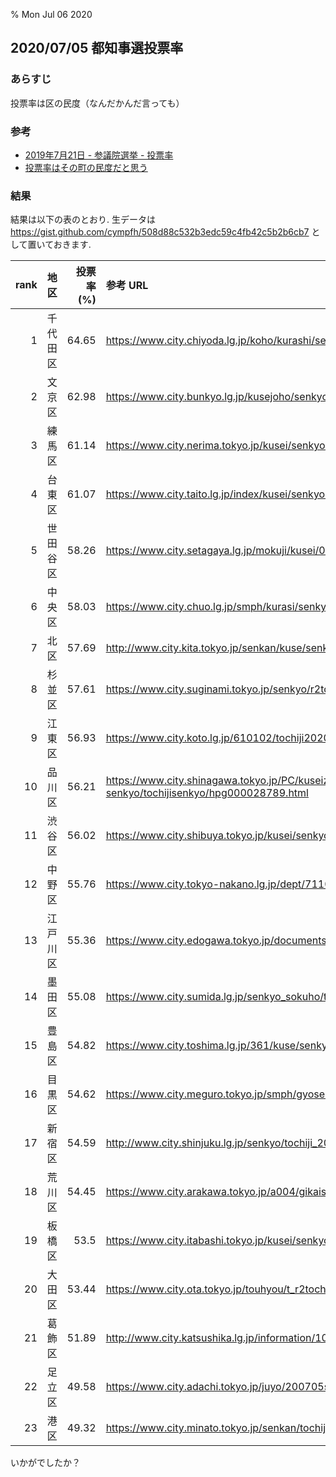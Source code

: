 % Mon Jul 06 2020

## 2020/07/05 都知事選投票率

### あらすじ

投票率は区の民度（なんだかんだ言っても）

### 参考

- [2019年7月21日 - 参議院選挙 - 投票率](../../2019/07/22)
- [投票率はその町の民度だと思う](../../2019/04/22)

### 結果

結果は以下の表のとおり.
生データは <a href="https://gist.github.com/cympfh/508d88c532b3edc59c4fb42c5b2b6cb7">https://gist.github.com/cympfh/508d88c532b3edc59c4fb42c5b2b6cb7</a> として置いておきます.

| rank   | 地区      | 投票率 (%)   | 参考 URL                                                                                                              |
| -----: | :-------: | -----------: | :----------------------------------------------------------------------                                               |
| 1      | 千代田区  | 64.65        | https://www.city.chiyoda.lg.jp/koho/kurashi/senkyo/tochiji/tohyo.html                                                 |
| 2      | 文京区    | 62.98        | https://www.city.bunkyo.lg.jp/kusejoho/senkyo/r02tochiji/r2tochiji.html                                               |
| 3      | 練馬区    | 61.14        | https://www.city.nerima.tokyo.jp/kusei/senkyo/kekka/totijisenkyo/tohyo.html                                           |
| 4      | 台東区    | 61.07        | https://www.city.taito.lg.jp/index/kusei/senkyo/totiji/2chijitouhyo.html                                              |
| 5      | 世田谷区  | 58.26        | https://www.city.setagaya.lg.jp/mokuji/kusei/007/002/d00186300.html                                                   |
| 6      | 中央区    | 58.03        | https://www.city.chuo.lg.jp/smph/kurasi/senkyo/sokuho/r0207tochijisen/r2tochijisenkyo_tohyosokuho.html                |
| 7      | 北区      | 57.69        | http://www.city.kita.tokyo.jp/senkan/kuse/senkyo/kekka/kekka/190721_sangi-tohyo.html                                  |
| 8      | 杉並区    | 57.61        | https://www.city.suginami.tokyo.jp/senkyo/r2tochiji/1059073/index.html                                                |
| 9      | 江東区    | 56.93        | https://www.city.koto.lg.jp/610102/tochiji2020/tohyo.html                                                             |
| 10     | 品川区    | 56.21        | https://www.city.shinagawa.tokyo.jp/PC/kuseizyoho/kuseizyoho-sensei/kuseizyoho-senkyo/tochijisenkyo/hpg000028789.html |
| 11     | 渋谷区    | 56.02        | https://www.city.shibuya.tokyo.jp/kusei/senkyo/20200705to_tou.html                                                    |
| 12     | 中野区    | 55.76        | https://www.city.tokyo-nakano.lg.jp/dept/711000/d029097.html                                                          |
| 13     | 江戸川区  | 55.36        | https://www.city.edogawa.tokyo.jp/documents/18856/2115.pdf                                                            |
| 14     | 墨田区    | 55.08        | https://www.city.sumida.lg.jp/senkyo_sokuho/tohyo.html                                                                |
| 15     | 豊島区    | 54.82        | https://www.city.toshima.lg.jp/361/kuse/senkyo/2006191019.html                                                        |
| 16     | 目黒区    | 54.62        | https://www.city.meguro.tokyo.jp/smph/gyosei/senkyo/tochiji/sokuhou.html                                              |
| 17     | 新宿区    | 54.59        | http://www.city.shinjuku.lg.jp/senkyo/tochiji_20ji_output.html                                                        |
| 18     | 荒川区    | 54.45        | https://www.city.arakawa.tokyo.jp/a004/gikaisenkyo/senkyo/tochijisokuho.html                                          |
| 19     | 板橋区    | 53.5         | https://www.city.itabashi.tokyo.jp/kusei/senkyo/1016101/1023614.html                                                  |
| 20     | 大田区    | 53.44        | https://www.city.ota.tokyo.jp/touhyou/t_r2tochiji_2000.html                                                           |
| 21     | 葛飾区    | 51.89        | http://www.city.katsushika.lg.jp/information/1000080/1020036/1011705/1023858.html                                     |
| 22     | 足立区    | 49.58        | https://www.city.adachi.tokyo.jp/juyo/200705senkyoall/touhyousaisyu.html                                              |
| 23     | 港区      | 49.32        | https://www.city.minato.tokyo.jp/senkan/tochijisenkyo/kaihyou.html                                                    |

いかがでしたか？
